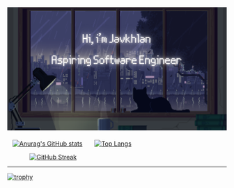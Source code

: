 [![MasterHead](https://raw.githubusercontent.com/Skitarii11/Skitarii11/main/Hi%2C%20i.png)](https://github.com/Skitarii11)
---

&nbsp;&nbsp;&nbsp;[![Anurag's GitHub stats](https://github-readme-stats.vercel.app/api?username=Skitarii11&theme=synthwave&show_icons=true)](https://github.com/anuraghazr/github-readme-stats)&nbsp;&nbsp;&nbsp;&nbsp;&nbsp;&nbsp;&nbsp;[![Top Langs](https://github-readme-stats.vercel.app/api/top-langs/?username=Skitarii11&theme=synthwave&show_icons=true)](https://github.com/anuraghazra/github-readme-stats)

&nbsp;&nbsp;&nbsp;&nbsp;&nbsp;&nbsp;&nbsp;&nbsp;&nbsp;&nbsp;&nbsp;&nbsp;&nbsp;[![GitHub Streak](https://github-readme-streak-stats.herokuapp.com?user=Skitarii11&theme=synthwave)](https://git.io/streak-stats)


---
[![trophy](https://github-profile-trophy.vercel.app/?username=Skitarii11&theme=onedark)](https://github.com/ryo-ma/github-profile-trophy)

